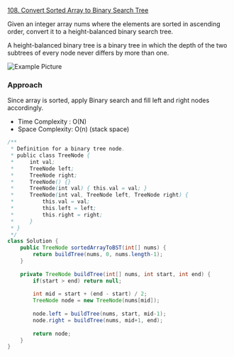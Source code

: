 
[108. Convert Sorted Array to Binary Search Tree](https://leetcode.com/problems/convert-sorted-array-to-binary-search-tree/)

Given an integer array nums where the elements are sorted in ascending order, convert it to a height-balanced binary search tree.

A height-balanced binary tree is a binary tree in which the depth of the two subtrees of every node never differs by more than one.

![Example Picture](https://assets.leetcode.com/uploads/2021/02/18/btree1.jpg)

### Approach

Since array is sorted, apply Binary search and fill left and right nodes accordingly.

- Time Complexity : O(N)
- Space Complexity: O(n) (stack space)


```java
/**
 * Definition for a binary tree node.
 * public class TreeNode {
 *     int val;
 *     TreeNode left;
 *     TreeNode right;
 *     TreeNode() {}
 *     TreeNode(int val) { this.val = val; }
 *     TreeNode(int val, TreeNode left, TreeNode right) {
 *         this.val = val;
 *         this.left = left;
 *         this.right = right;
 *     }
 * }
 */
class Solution {
    public TreeNode sortedArrayToBST(int[] nums) {
        return buildTree(nums, 0, nums.length-1);        
    }
    
    private TreeNode buildTree(int[] nums, int start, int end) {
        if(start > end) return null;
        
        int mid = start + (end - start) / 2;
        TreeNode node = new TreeNode(nums[mid]);
        
        node.left = buildTree(nums, start, mid-1);
        node.right = buildTree(nums, mid+1, end);
        
        return node;
    }
}
```